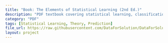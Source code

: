 ```yaml
---
title: "Book: The Elements of Statistical Learning (2nd Ed.)"
description: "PDF textbook covering statistical learning, classification, and regression in depth."
category: "PDF"
tags: [Statistical Learning, Theory, Prediction]
file_url: https://raw.githubusercontent.com/DataForSolution/DataForSolution.github.io/main/projects/Book-The%20Elements%20of%20Statistical%20Learning,%202nd%20Ed..pdf
layout: project
---
```


